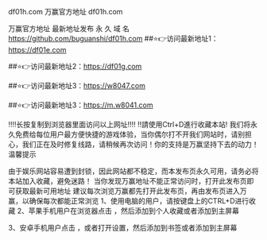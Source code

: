 df01h.com
万赢官方地址 df01h.com

万赢官方地址 最新地址发布
永 久 域 名 https://github.com/buguanshi/df01h.com
##⭐️👉访问最新地址1：https://df01e.com

##⭐️👉访问最新地址2：https://df01g.com

##⭐️👉访问最新地址3：https://w8047.com

##⭐️👉访问最新地址3：https://m.w8041.com

‼️‼️长按复制到浏览器里面访问以上网址‼️‼️
‼️請使用Ctrl+D進行收藏本站!
我们将永久免费给每位用户最方便快捷的游戏体验，当你偶尔打不开我们网站时，请别担心，我们正在及时修复线路，请稍候再次访问！你的支持是万赢坚持下去的动力！
温馨提示

由于娱乐网站容易遭到封锁，因此网站都不稳定，而本发布页永久可用，请务必将本站加入收藏，避免迷路！
当你发现万赢地址不能正常访问时，打开此发布页即可获取最新可用地址
建议每次浏览万赢都先打开此发布页，再由发布页进入万赢，以确保每次都能正常浏览 1、使用电脑的用户，请按键盘上的CTRL+D进行收藏
2、苹果手机用户在浏览器点击 ，然后添加到个人收藏或者添加到主屏幕

3、安卓手机用户点击 ，或者打开设置，然后添加到书签或者添加到主屏幕
